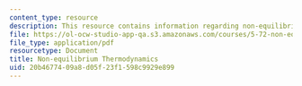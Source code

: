 ```yaml
---
content_type: resource
description: This resource contains information regarding non-equilibrium thermodynamics.
file: https://ol-ocw-studio-app-qa.s3.amazonaws.com/courses/5-72-non-equilibrium-statistical-mechanics-spring-2012/20b4677409a8d05f23f1598c9929e899_MIT5_72S12_master2.pdf
file_type: application/pdf
resourcetype: Document
title: Non-equilibrium Thermodynamics
uid: 20b46774-09a8-d05f-23f1-598c9929e899
---
```

